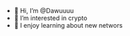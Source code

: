 - 👋 Hi, I’m @Dawuuuu
- 👀 I’m interested in crypto
- 💞️ I enjoy learning about new networs

<!---
Dawuuuu/Dawuuuu is a ✨ special ✨ repository because its `README.md` (this file) appears on your GitHub profile.
You can click the Preview link to take a look at your changes.
--->
